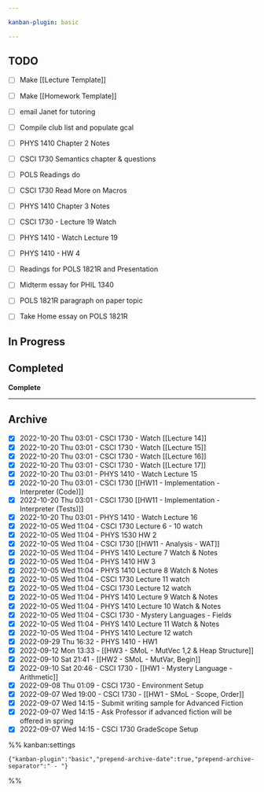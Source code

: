 ```yaml
---

kanban-plugin: basic

---
```


## TODO

- [ ] Make [[Lecture Template]]
- [ ] Make [[Homework Template]]
- [ ] email Janet for tutoring
- [ ] Compile club list and populate gcal
- [ ] PHYS 1410 Chapter 2 Notes
- [ ] CSCI 1730 Semantics chapter & questions
- [ ] POLS Readings do
- [ ] CSCI 1730 Read More on Macros
- [ ] PHYS 1410 Chapter 3 Notes
- [ ] CSCI 1730 - Lecture 19 Watch
- [ ] PHYS 1410 - Watch Lecture 19
- [ ] PHYS 1410 - HW 4
- [ ] Readings for POLS 1821R and Presentation
- [ ] Midterm essay for PHIL 1340
- [ ] POLS 1821R paragraph on paper topic
- [ ] Take Home essay on POLS 1821R


## In Progress



## Completed

**Complete**


***

## Archive

- [x] 2022-10-20 Thu 03:01  -  CSCI 1730 - Watch [[Lecture 14]]
- [x] 2022-10-20 Thu 03:01  -  CSCI 1730 - Watch [[Lecture 15]]
- [x] 2022-10-20 Thu 03:01  -  CSCI 1730 - Watch [[Lecture 16]]
- [x] 2022-10-20 Thu 03:01  -  CSCI 1730 - Watch [[Lecture 17]]
- [x] 2022-10-20 Thu 03:01  -  PHYS 1410 - Watch Lecture 15
- [x] 2022-10-20 Thu 03:01  -  CSCI 1730 [[HW11 - Implementation - Interpreter (Code)]]
- [x] 2022-10-20 Thu 03:01  -  CSCI 1730 [[HW11 - Implementation - Interpreter (Tests)]]
- [x] 2022-10-20 Thu 03:01  -  PHYS 1410 - Watch Lecture 16
- [x] 2022-10-05 Wed 11:04  -  CSCI 1730 Lecture 6 - 10 watch
- [x] 2022-10-05 Wed 11:04  -  PHYS 1530 HW 2
- [x] 2022-10-05 Wed 11:04  -  CSCI 1730 [[HW11 - Analysis - WAT]]
- [x] 2022-10-05 Wed 11:04  -  PHYS 1410 Lecture 7 Watch & Notes
- [x] 2022-10-05 Wed 11:04  -  PHYS 1410 HW 3
- [x] 2022-10-05 Wed 11:04  -  PHYS 1410 Lecture 8 Watch & Notes
- [x] 2022-10-05 Wed 11:04  -  CSCI 1730 Lecture 11 watch
- [x] 2022-10-05 Wed 11:04  -  CSCI 1730 Lecture 12 watch
- [x] 2022-10-05 Wed 11:04  -  PHYS 1410 Lecture 9 Watch & Notes
- [x] 2022-10-05 Wed 11:04  -  PHYS 1410 Lecture 10 Watch & Notes
- [x] 2022-10-05 Wed 11:04  -  CSCI 1730 - Mystery Languages - Fields
- [x] 2022-10-05 Wed 11:04  -  PHYS 1410 Lecture 11 Watch & Notes
- [x] 2022-10-05 Wed 11:04  -  PHYS 1410 Lecture 12 watch
- [x] 2022-09-29 Thu 16:32  -  PHYS 1410 - HW1
- [x] 2022-09-12 Mon 13:33  -  [[HW3 - SMoL - MutVec 1,2 & Heap Structure]]
- [x] 2022-09-10 Sat 21:41  -  [[HW2 - SMoL - MutVar, Begin]]
- [x] 2022-09-10 Sat 20:46  -  CSCI 1730 - [[HW1 - Mystery Language - Arithmetic]]
- [x] 2022-09-08 Thu 01:09  -  CSCI 1730 - Environment Setup
- [x] 2022-09-07 Wed 19:00  -  CSCI 1730 - [[HW1 - SMoL - Scope, Order]]
- [x] 2022-09-07 Wed 14:15  -  Submit writing sample for Advanced Fiction
- [x] 2022-09-07 Wed 14:15  -  Ask Professor if advanced fiction will be offered in spring
- [x] 2022-09-07 Wed 14:15  -  CSCI 1730 GradeScope Setup

%% kanban:settings
```
{"kanban-plugin":"basic","prepend-archive-date":true,"prepend-archive-separator":" - "}
```
%%